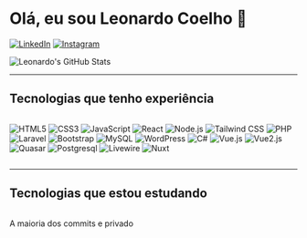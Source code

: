 # Olá, eu sou Leonardo Coelho 👋

[![LinkedIn](https://img.shields.io/badge/LinkedIn-0077B5?style=for-the-badge&logo=linkedin&logoColor=white)](https://www.linkedin.com/in/leonardo-coelho-fehr-9a19902b9/)
[![Instagram](https://img.shields.io/badge/Instagram-E4405F?style=for-the-badge&logo=instagram&logoColor=white)](https://www.instagram.com/leon4rdo_fehr/)

![Leonardo's GitHub Stats](https://github-readme-stats.vercel.app/api?username=leonardo-fehr&show_icons=true&theme=radical)

---

## Tecnologias que tenho experiência 

<div style="display: flex; flex-wrap: wrap; gap: 10px;">

![HTML5](https://img.shields.io/badge/HTML5-E34F26?style=for-the-badge&logo=html5&logoColor=white)
![CSS3](https://img.shields.io/badge/CSS3-239120?style=for-the-badge&logo=css3&logoColor=white)
![JavaScript](https://img.shields.io/badge/JavaScript-323330?style=for-the-badge&logo=javascript&logoColor=F7DF1E)
![React](https://img.shields.io/badge/React-20232A?style=for-the-badge&logo=react&logoColor=61DAFB)
![Node.js](https://img.shields.io/badge/Node.js-43853D?style=for-the-badge&logo=node.js&logoColor=white)
![Tailwind CSS](https://img.shields.io/badge/Tailwind_CSS-38B2AC?style=for-the-badge&logo=tailwind-css&logoColor=white)
![PHP](https://img.shields.io/badge/PHP-777BB4?style=for-the-badge&logo=php&logoColor=white)
![Laravel](https://img.shields.io/badge/Laravel-FF2D20?style=for-the-badge&logo=laravel&logoColor=white)
![Bootstrap](https://img.shields.io/badge/Bootstrap-7952B3?style=for-the-badge&logo=bootstrap&logoColor=white)
![MySQL](https://img.shields.io/badge/MySQL-00000F?style=for-the-badge&logo=mysql&logoColor=white)
![WordPress](https://img.shields.io/badge/WordPress-21759B?style=for-the-badge&logo=wordpress&logoColor=white)
![C#](https://img.shields.io/badge/C%23-239120?style=for-the-badge&logo=c-sharp&logoColor=white)
![Vue.js](https://img.shields.io/badge/Vue.js-4FC08D?style=for-the-badge&logo=vue.js&logoColor=white) 
![Vue2.js](https://img.shields.io/badge/Vue.js-2.x/%25203.x-4FC08D?style=for-the-badge&logo=vue.js&logoColor=white)
![Quasar](https://img.shields.io/badge/Quasar-1976D2?style=for-the-badge&logo=quasar&logoColor=white)
![Postgresql](https://img.shields.io/badge/PostgreSQL-336791?style=for-the-badge&logo=postgresql&logoColor=white)
![Livewire](https://img.shields.io/badge/Livewire-4e56a6?style=for-the-badge&logo=livewire&logoColor=white)
![Nuxt](https://img.shields.io/badge/Nuxt.js-002E3B?style=for-the-badge&logo=nuxt.js&logoColor=#00DC82)

</div>

---

## Tecnologias que estou estudando

<div style="display: flex; gap: 10px;">


</div>


A maioria dos commits e privado
